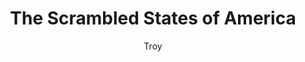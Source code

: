 ---
layout: game
title: The Scrambled States of America
categories: games
author: Troy

stars: 4

stats:
  players: 2-4
  age: 8+
  playtime:
    setup: <5 mins
    cleanup: <5 mins
    gametime: 20 mins

summary: |

review: |
  This review is coming straight from the 8 year old with no edits, as I haven't actually played this game yet. So without further ado: *The Scrambled States of America* from Ali.

  It has fun faces for the states

  Some facts of the states

  The go the distance cards are fun

  And it has maps to help you
---